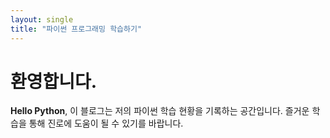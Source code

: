 ```yaml
---
layout: single
title: "파이썬 프로그래밍 학습하기"
---
```


# 환영합니다.

**Hello Python**, 이 블로그는 저의 파이썬 학습 현황을 기록하는 공간입니다.
즐거운 학습을 통해 진로에 도움이 될 수 있기를 바랍니다.
